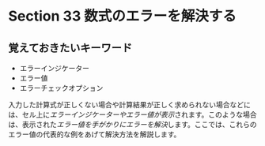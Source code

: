 # Section 33 数式のエラーを解決する

## 覚えておきたいキーワード
- エラーインジケーター
- エラー値
- エラーチェックオプション

入力した計算式が正しくない場合や計算結果が正しく求められない場合などには、セル上に<em>エラーインジケーターやエラー値が表示</em>されます。このような場合は、表示された<em>エラー値を手がかりにエラーを解決</em>します。ここでは、これらのエラー値の代表的な例をあげて解決方法を解説します。
